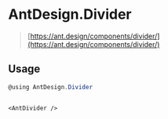 # AntDesign.Divider

> [https://ant.design/components/divider/](https://ant.design/components/divider/)

## Usage

```cs
@using AntDesign.Divider
```

```razor

<AntDivider />

```
